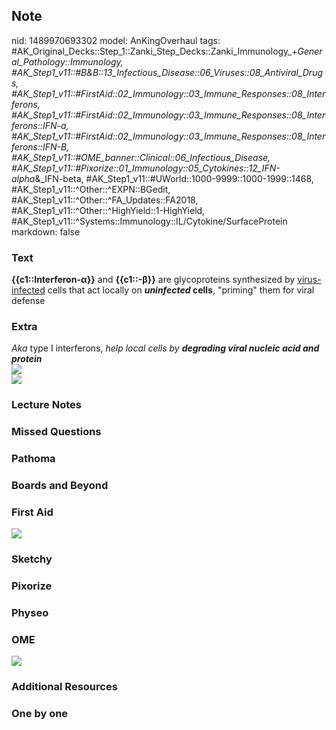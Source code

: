## Note
nid: 1489970693302
model: AnKingOverhaul
tags: #AK_Original_Decks::Step_1::Zanki_Step_Decks::Zanki_Immunology_+_General_Pathology::Immunology, #AK_Step1_v11::#B&B::13_Infectious_Disease::06_Viruses::08_Antiviral_Drugs, #AK_Step1_v11::#FirstAid::02_Immunology::03_Immune_Responses::08_Interferons, #AK_Step1_v11::#FirstAid::02_Immunology::03_Immune_Responses::08_Interferons::IFN-a, #AK_Step1_v11::#FirstAid::02_Immunology::03_Immune_Responses::08_Interferons::IFN-B, #AK_Step1_v11::#OME_banner::Clinical::06_Infectious_Disease, #AK_Step1_v11::#Pixorize::01_Immunology::05_Cytokines::12_IFN-alpha_&_IFN-beta, #AK_Step1_v11::#UWorld::1000-9999::1000-1999::1468, #AK_Step1_v11::^Other::^EXPN::BGedit, #AK_Step1_v11::^Other::^FA_Updates::FA2018, #AK_Step1_v11::^Other::^HighYield::1-HighYield, #AK_Step1_v11::^Systems::Immunology::IL/Cytokine/SurfaceProtein
markdown: false

### Text
<b>{{c1::Interferon-α}}</b> and <b>{{c1::-β}}</b> are glycoproteins
synthesized by <u>virus-infected</u> cells that act locally on
<b><i>uninfected</i> cells</b>, "priming" them for viral defense

### Extra
<div>
  <i>Aka</i> type I interferons, <i>help local cells by</i>
  <b style="font-style: italic;">degrading viral nucleic acid and
  protein</b>
</div><img src="Interferon%201_1606536512076.png">
<div><img src="Interferon%202_1606536512076.png"></div>

### Lecture Notes


### Missed Questions


### Pathoma


### Boards and Beyond


### First Aid
<img src="paste-731102218027358.jpg">

### Sketchy


### Pixorize


### Physeo


### OME
<div class="ome-widget">
  <a href=
  "https://onlinemeded.org/spa/infectious-disease?ref=anki"><img src="_OME_AnkiFlashcards_Topic_2.png"></a>
</div>

### Additional Resources


### One by one


